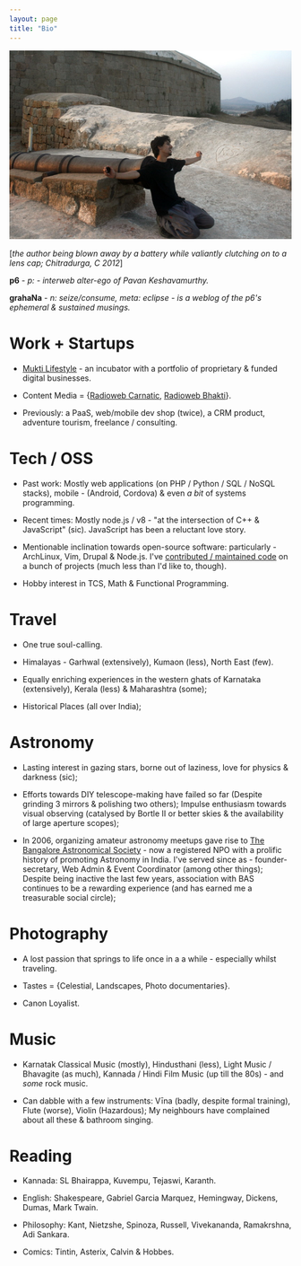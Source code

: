 ```yaml
---
layout: page
title: "Bio"
---
```


<img src="/public/IMG_1123.JPG"/>

[_the author being blown away by a battery while valiantly clutching on to a lens cap; Chitradurga, C 2012_]

**p6** - _p: - interweb alter-ego of Pavan Keshavamurthy._

**grahaNa** - _n: seize/consume, meta: eclipse - is a weblog of the p6's ephemeral & sustained musings._

Work + Startups
===============

+ <a href="http://muktilifestyle.com">Mukti Lifestyle</a> - an incubator with a portfolio of proprietary & funded digital businesses.

+ Content Media = {<a href="http://radioweb.in/programs">Radioweb Carnatic</a>, <a href="http://bhakti.radioweb.in">Radioweb Bhakti</a>}.

+ Previously: a PaaS, web/mobile dev shop (twice), a CRM product, adventure tourism, freelance / consulting.

Tech / OSS
==========

+ Past work: Mostly web applications (on PHP / Python / SQL / NoSQL stacks), mobile - (Android, Cordova) & even _a bit_ of systems programming.

+ Recent times: Mostly node.js / v8 - "at the intersection of C++ & JavaScript" (sic). JavaScript has been a reluctant love story.

+ Mentionable inclination towards open-source software: particularly - ArchLinux, Vim, Drupal & Node.js. I've <a href="http://cia.vc/stats/author/p6">contributed / maintained code</a> on a bunch of projects (much less than I'd like to, though).

+ Hobby interest in TCS, Math & Functional Programming.

Travel
======

+ One true soul-calling.

+ Himalayas - Garhwal (extensively), Kumaon (less), North East (few).

+ Equally enriching experiences in the western ghats of Karnataka (extensively), Kerala (less) & Maharashtra (some);

+ Historical Places (all over India);

Astronomy
=========

+ Lasting interest in gazing stars, borne out of laziness, love for physics & darkness (sic);

+ Efforts towards DIY telescope-making have failed so far (Despite grinding 3 mirrors & polishing two others); Impulse enthusiasm towards visual observing (catalysed by Bortle II or better skies & the availability of large aperture scopes);

+ In 2006, organizing amateur astronomy meetups gave rise to <a href="http://bas.org.in">The Bangalore Astronomical Society</a> - now a registered NPO with a prolific history of promoting Astronomy in India. I've served since as - founder-secretary, Web Admin & Event Coordinator (among other things); Despite being inactive the last few years, association with BAS continues to be a rewarding experience (and has earned me a treasurable social circle);

Photography
===========

+ A lost passion that springs to life once in a a while - especially whilst traveling.

+ Tastes = {Celestial, Landscapes, Photo documentaries}.

+ Canon Loyalist.

Music
=====

+ Karnatak Classical Music (mostly), Hindusthani (less), Light Music / Bhavagite (as much), Kannada / Hindi Film Music (up till the 80s) - and _some_ rock music.

+ Can dabble with a few instruments: Vīna (badly, despite formal training), Flute (worse), Violin (Hazardous); My neighbours have complained about all these & bathroom singing.

Reading
=======

+ Kannada: SL Bhairappa, Kuvempu, Tejaswi, Karanth.

+ English: Shakespeare, Gabriel Garcia Marquez, Hemingway, Dickens, Dumas, Mark Twain.

+ Philosophy: Kant, Nietzshe, Spinoza, Russell, Vivekananda, Ramakrshna, Adi Sankara.

+ Comics: Tintin, Asterix, Calvin & Hobbes.
